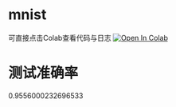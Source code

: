 # mnist
可直接点击Colab查看代码与日志
[![Open In Colab](https://colab.research.google.com/assets/colab-badge.svg)](https://colab.research.google.com/drive/1i4dITmkPhYQ7KLwiwVtvebHopoWvv9-q?usp=share_link)
# 测试准确率
0.9556000232696533
